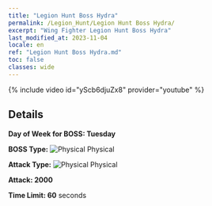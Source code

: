 ```yaml
---
title: "Legion Hunt Boss Hydra"
permalink: /Legion_Hunt/Legion Hunt Boss Hydra/
excerpt: "Wing Fighter Legion Hunt Boss Hydra"
last_modified_at: 2023-11-04
locale: en
ref: "Legion Hunt Boss Hydra.md"
toc: false
classes: wide
---
```



{% include video id="yScb6djuZx8" provider="youtube" %}

## Details

  **Day of Week for BOSS: Tuesday**

  **BOSS Type:** ![Physical](/images/common_sx_icon9.png) Physical

  **Attack Type:** ![Physical](/images/common_sx_icon9.png) Physical

  **Attack: 2000**

  **Time Limit: 60** seconds

